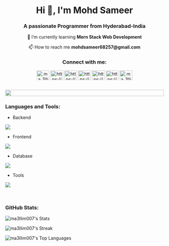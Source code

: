 <h1 align="center">Hi 👋, I'm Mohd Sameer</h1>
<h3 align="center">A passionate Programmer from Hyderabad-India</h3>
<p align="center">🌱 I’m currently learning <strong>Mern Stack Web Development</strong></p>
<p align="center">📫 How to reach me <strong>mohdsameer68257@gmail.com</strong></p>

<h3 align="center">Connect with me:</h3>
<p align="center">
<a href="https://twitter.com/ma_3llim_007" target="blank"><img align="center" src="https://raw.githubusercontent.com/rahuldkjain/github-profile-readme-generator/master/src/images/icons/Social/twitter.svg" alt="ma_3llim_007" height="30" width="40" /></a>
<a href="https://www.linkedin.com/in/mohdsameer-dev/" target="blank"><img align="center" src="https://raw.githubusercontent.com/rahuldkjain/github-profile-readme-generator/master/src/images/icons/Social/linked-in-alt.svg" alt="https://www.linkedin.com/in/mohd-sameer-web/" height="30" width="40" /></a>
<a href="https://stackoverflow.com/users/17946678/ma-3llim-007" target="blank"><img align="center" src="https://raw.githubusercontent.com/rahuldkjain/github-profile-readme-generator/master/src/images/icons/Social/stack-overflow.svg" alt="https://stackoverflow.com/users/17946678/ma-3llim-007" height="30" width="40" /></a>
<a href="https://codesandbox.com/https://codesandbox.io/u/mohdsameer68257" target="blank"><img align="center" src="https://raw.githubusercontent.com/rahuldkjain/github-profile-readme-generator/master/src/images/icons/Social/codesandbox.svg" alt="https://codesandbox.io/u/mohdsameer68257" height="30" width="40" /></a>
<a href="https://fb.com/profile.php?id=100090607602056" target="blank"><img align="center" src="https://raw.githubusercontent.com/rahuldkjain/github-profile-readme-generator/master/src/images/icons/Social/facebook.svg" alt="https://www.facebook.com/profile.php?id=100090607602056" height="30" width="40" /></a>
<a href="https://instagram.com/ma_3llim_007/" target="blank"><img align="center" src="https://raw.githubusercontent.com/rahuldkjain/github-profile-readme-generator/master/src/images/icons/Social/instagram.svg" alt="https://www.instagram.com/ma_3llim_007/" height="30" width="40" /></a>
  <a href="https://dev.to/ma_3llim_007" target="blank"><img align="center" src="https://raw.githubusercontent.com/rahuldkjain/github-profile-readme-generator/master/src/images/icons/Social/devto.svg" alt="ma_3llim_007" height="30" width="40" /></a>
</p>
<br>

<img src="https://i.imgur.com/dBaSKWF.gif" height="20" width="100%">

<h3 align="left">Languages and Tools:</h3>

- Backend
<p align="left">
  <a href="https://skillicons.dev">
    <img src="https://skillicons.dev/icons?i=js,express,nodejs,php" />
  </a>
</p>

- Frontend
<p align="left">
  <a href="https://skillicons.dev">
    <img src="https://skillicons.dev/icons?i=html,css,bootstrap,tailwind,js,react,redux" />
  </a>
</p>

- Database
<p align="left">
  <a href="https://skillicons.dev">
    <img src="https://skillicons.dev/icons?i=mongodb,mysql" />
  </a>
</p>

- Tools
<p align="left">
  <a href="https://skillicons.dev">
    <img src="https://skillicons.dev/icons?i=git,github,vscode,postman" />
  </a>
</p>

<br/>
<h3 align="left">GitHub Stats:</h3>

![ma3llim007's Stats](https://github-readme-stats.vercel.app/api?username=ma3llim007&theme=chartreuse-dark&show_icons=true&hide_border=false&count_private=true)

![ma3llim007's Streak](https://github-readme-streak-stats.herokuapp.com/?user=ma3llim007&theme=chartreuse-dark&hide_border=false)

![ma3llim007's Top Languages](https://github-readme-stats.vercel.app/api/top-langs/?username=ma3llim007&theme=chartreuse-dark&show_icons=true&hide_border=false&layout=compact)
